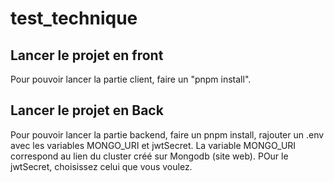 # test_technique

## Lancer le projet en front

Pour pouvoir lancer la partie client,
faire un "pnpm install".

## Lancer le projet en Back

Pour pouvoir lancer la partie backend,
faire un pnpm install, rajouter un .env avec les variables MONGO_URI et jwtSecret.
La variable MONGO_URI correspond au lien du cluster créé sur Mongodb (site web).
POur le jwtSecret, choisissez celui que vous voulez.
